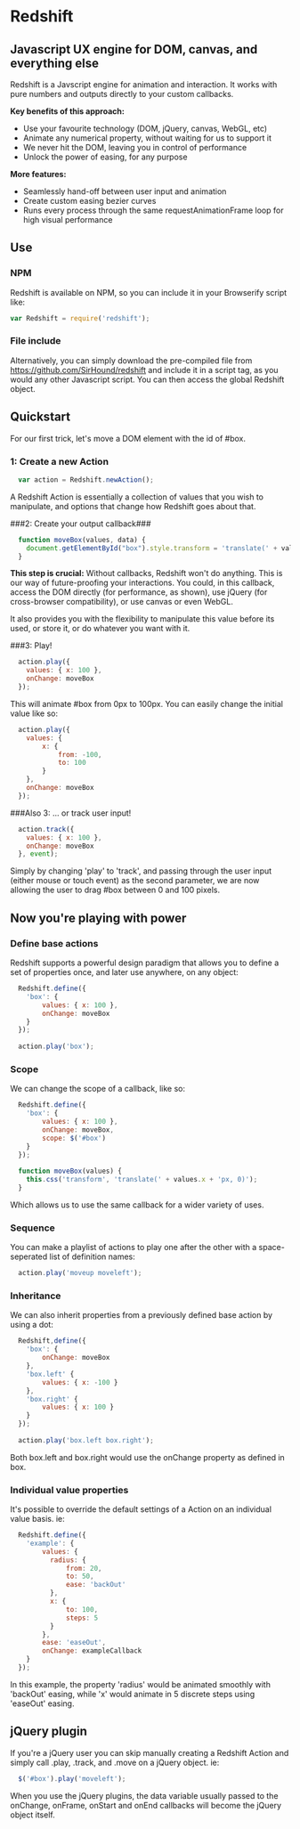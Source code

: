 # Redshift

## Javascript UX engine for DOM, canvas, and everything else

Redshift is a Javscript engine for animation and interaction. It works with pure numbers and outputs directly to your custom callbacks.

**Key benefits of this approach:**

* Use your favourite technology (DOM, jQuery, canvas, WebGL, etc)
* Animate any numerical property, without waiting for us to support it
* We never hit the DOM, leaving you in control of performance
* Unlock the power of easing, for any purpose


**More features:**

* Seamlessly hand-off between user input and animation
* Create custom easing bezier curves
* Runs every process through the same requestAnimationFrame loop for high visual performance


## Use

### NPM

Redshift is available on NPM, so you can include it in your Browserify script like:

```javascript  
var Redshift = require('redshift');
```


### File include

Alternatively, you can simply download the pre-compiled file from https://github.com/SirHound/redshift and include it in a script tag, as you would any other Javascript script. You can then access the global Redshift object.


## Quickstart

For our first trick, let's move a DOM element with the id of #box.

### 1: Create a new Action

```javascript
  var action = Redshift.newAction();
```

A Redshift Action is essentially a collection of values that you wish to manipulate, and options that change how Redshift goes about that.


###2: Create your output callback###

```javascript
  function moveBox(values, data) {
  	document.getElementById("box").style.transform = 'translate(' + values.x + 'px,0)';
  }
```

**This step is crucial:** Without callbacks, Redshift won't do anything. This is our way of future-proofing your interactions. You could, in this callback, access the DOM directly (for performance, as shown), use jQuery (for cross-browser compatibility), or use canvas or even WebGL.

It also provides you with the flexibility to manipulate this value before its used, or store it, or do whatever you want with it.

###3: Play!

```javascript
  action.play({
  	values: { x: 100 },
  	onChange: moveBox
  });
```

This will animate #box from 0px to 100px. You can easily change the initial value like so: 

```javascript
  action.play({
  	values: {
	  	x: {
	  		from: -100,
	  		to: 100
	  	}
  	},
  	onChange: moveBox
  });
```

###Also 3: ... or track user input!

```javascript
  action.track({
  	values: { x: 100 },
  	onChange: moveBox
  }, event);
```

Simply by changing 'play' to 'track', and passing through the user input (either mouse or touch event) as the second parameter, we are now allowing the user to drag #box between 0 and 100 pixels.

## Now you're playing with power

### Define base actions

Redshift supports a powerful design paradigm that allows you to define a set of properties once, and later use anywhere, on any object:

```javascript
  Redshift.define({
  	'box': {
  		values: { x: 100 },
  		onChange: moveBox
  	}
  });
  
  action.play('box');
```

### Scope

We can change the scope of a callback, like so:

```javascript
  Redshift.define({
  	'box': {
  		values: { x: 100 },
  		onChange: moveBox,
  		scope: $('#box')
  	}
  });
  
  function moveBox(values) {
    this.css('transform', 'translate(' + values.x + 'px, 0)');
  }
```

Which allows us to use the same callback for a wider variety of uses.


### Sequence

You can make a playlist of actions to play one after the other with a space-seperated list of definition names:

```javascript
  action.play('moveup moveleft');
```

### Inheritance

We can also inherit properties from a previously defined base action by using a dot:

```javascript
  Redshift,define({
  	'box': {
  		onChange: moveBox
  	},
  	'box.left' {
  		values: { x: -100 }
  	},
  	'box.right' {
  		values: { x: 100 }
  	}
  });
  
  action.play('box.left box.right');
```

Both box.left and box.right would use the onChange property as defined in box.

### Individual value properties

It's possible to override the default settings of a Action on an individual value basis. ie:

```javascript
  Redshift.define({
  	'example': {
  		values: {
  		  radius: {
  		      from: 20,
  		      to: 50,
  		      ease: 'backOut'
  		  },
  		  x: {
  		      to: 100,
  		      steps: 5
  		  }
  		},
  		ease: 'easeOut',
  		onChange: exampleCallback
  	}
  });
```

In this example, the property 'radius' would be animated smoothly with 'backOut' easing, while 'x' would animate in 5 discrete steps using 'easeOut' easing.

## jQuery plugin

If you're a jQuery user you can skip manually creating a Redshift Action and simply call .play, .track, and .move on a jQuery object. ie:

```javascript
  $('#box').play('moveleft');
```

When you use the jQuery plugins, the data variable usually passed to the onChange, onFrame, onStart and onEnd callbacks will become the jQuery object itself.